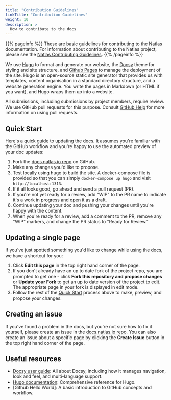 ```yaml
---
title: "Contribution Guidelines"
linkTitle: "Contribution Guidelines"
weight: 10
description: >
  How to contribute to the docs
---
```


{{% pageinfo %}}
These are basic guidelines for contributing to the Natlas documentation. For information about contributing to the Natlas project, please see the [Natlas Contributing Guidelines](https://github.com/natlas/natlas/blob/main/CONTRIBUTING.md).
{{% /pageinfo %}}

We use [Hugo] to format and generate our website, the
[Docsy] theme for styling and site structure,
and [Github Pages] to manage the deployment of the site.
Hugo is an open-source static site generator that provides us with templates,
content organisation in a standard directory structure, and a website generation
engine. You write the pages in Markdown (or HTML if you want), and Hugo wraps them up into a website.

All submissions, including submissions by project members, require review. We
use GitHub pull requests for this purpose. Consult
[GitHub Help] for more
information on using pull requests.

## Quick Start

Here's a quick guide to updating the docs. It assumes you're familiar with the
GitHub workflow and you're happy to use the automated preview of your doc
updates:

1. Fork the [docs.natlas.io repo] on GitHub.
1. Make any changes you'd like to propose.
1. Test locally using hugo to build the site. A docker-compose file is provided so that you can simply `docker-compose up hugo` and visit `http://localhost:1313`.
1. If it all looks good, go ahead and send a pull request (PR).
1. If you're not yet ready for a review, add "WIP" to the PR name to indicate
  it's a work in progress and open it as a draft.
1. Continue updating your doc and pushing your changes until you're happy with
  the content.
1. When you're ready for a review, add a comment to the PR, remove any
  "WIP" markers, and change the PR status to "Ready for Review."

## Updating a single page

If you've just spotted something you'd like to change while using the docs, we have a shortcut for you:

1. Click **Edit this page** in the top right hand corner of the page.
1. If you don't already have an up to date fork of the project repo, you are prompted to get one - click **Fork this repository and propose changes** or **Update your Fork** to get an up to date version of the project to edit. The appropriate page in your fork is displayed in edit mode.
1. Follow the rest of the [Quick Start](#quick-start) process above to make, preview, and propose your changes.

## Creating an issue

If you've found a problem in the docs, but you're not sure how to fix it yourself, please create an issue in the [docs.natlas.io repo]. You can also create an issue about a specific page by clicking the **Create Issue** button in the top right hand corner of the page.

## Useful resources

* [Docsy user guide]: All about Docsy, including how it manages navigation, look and feel, and multi-language support.
* [Hugo documentation]: Comprehensive reference for Hugo.
* [Github Hello World]: A basic introduction to GitHub concepts and workflow.

[Hugo]: https://gohugo.io/
[Docsy]: https://github.com/google/docsy
[Github Pages]: https://pages.github.com/
[Github Help]: https://help.github.com/articles/about-pull-requests/
[docs.natlas.io repo]: https://github.com/natlas/docs.natlas.io
[Docsy user guide]: https://www.docsy.dev/docs/
[Hugo documentation]: https://gohugo.io/documentation/
[Github Hellow World]: https://guides.github.com/activities/hello-world/
